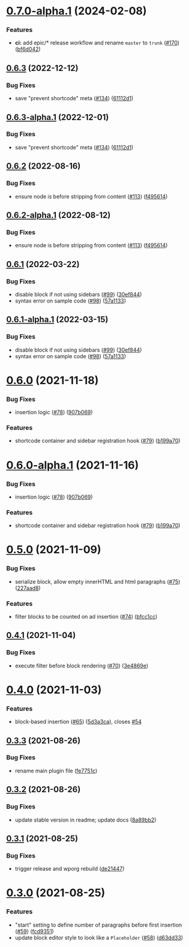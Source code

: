 # [0.7.0-alpha.1](https://github.com/Automattic/super-cool-ad-inserter-plugin/compare/v0.6.3...v0.7.0-alpha.1) (2024-02-08)


### Features

* **ci:** add epic/* release workflow and rename `master` to `trunk` ([#170](https://github.com/Automattic/super-cool-ad-inserter-plugin/issues/170)) ([bf6d042](https://github.com/Automattic/super-cool-ad-inserter-plugin/commit/bf6d04236764c7ebe9c1bda51adc8daf36aebcd4))

## [0.6.3](https://github.com/Automattic/super-cool-ad-inserter-plugin/compare/v0.6.2...v0.6.3) (2022-12-12)


### Bug Fixes

* save "prevent shortcode" meta ([#134](https://github.com/Automattic/super-cool-ad-inserter-plugin/issues/134)) ([61112d1](https://github.com/Automattic/super-cool-ad-inserter-plugin/commit/61112d15d4b08c9e6685147126e3cb0599d01f6e))

## [0.6.3-alpha.1](https://github.com/Automattic/super-cool-ad-inserter-plugin/compare/v0.6.2...v0.6.3-alpha.1) (2022-12-01)


### Bug Fixes

* save "prevent shortcode" meta ([#134](https://github.com/Automattic/super-cool-ad-inserter-plugin/issues/134)) ([61112d1](https://github.com/Automattic/super-cool-ad-inserter-plugin/commit/61112d15d4b08c9e6685147126e3cb0599d01f6e))

## [0.6.2](https://github.com/Automattic/super-cool-ad-inserter-plugin/compare/v0.6.1...v0.6.2) (2022-08-16)


### Bug Fixes

* ensure node is before stripping from content ([#113](https://github.com/Automattic/super-cool-ad-inserter-plugin/issues/113)) ([f495614](https://github.com/Automattic/super-cool-ad-inserter-plugin/commit/f495614bf7e71568fb6f71da8a7911d89870e179))

## [0.6.2-alpha.1](https://github.com/Automattic/super-cool-ad-inserter-plugin/compare/v0.6.1...v0.6.2-alpha.1) (2022-08-12)


### Bug Fixes

* ensure node is before stripping from content ([#113](https://github.com/Automattic/super-cool-ad-inserter-plugin/issues/113)) ([f495614](https://github.com/Automattic/super-cool-ad-inserter-plugin/commit/f495614bf7e71568fb6f71da8a7911d89870e179))

## [0.6.1](https://github.com/Automattic/super-cool-ad-inserter-plugin/compare/v0.6.0...v0.6.1) (2022-03-22)


### Bug Fixes

* disable block if not using sidebars ([#99](https://github.com/Automattic/super-cool-ad-inserter-plugin/issues/99)) ([30ef844](https://github.com/Automattic/super-cool-ad-inserter-plugin/commit/30ef8446f3680ccc1645c6336632899bee520565))
* syntax error on sample code ([#98](https://github.com/Automattic/super-cool-ad-inserter-plugin/issues/98)) ([57a1133](https://github.com/Automattic/super-cool-ad-inserter-plugin/commit/57a11337656ee0a7fa5486794fa5af72ea5af265))

## [0.6.1-alpha.1](https://github.com/Automattic/super-cool-ad-inserter-plugin/compare/v0.6.0...v0.6.1-alpha.1) (2022-03-15)


### Bug Fixes

* disable block if not using sidebars ([#99](https://github.com/Automattic/super-cool-ad-inserter-plugin/issues/99)) ([30ef844](https://github.com/Automattic/super-cool-ad-inserter-plugin/commit/30ef8446f3680ccc1645c6336632899bee520565))
* syntax error on sample code ([#98](https://github.com/Automattic/super-cool-ad-inserter-plugin/issues/98)) ([57a1133](https://github.com/Automattic/super-cool-ad-inserter-plugin/commit/57a11337656ee0a7fa5486794fa5af72ea5af265))

# [0.6.0](https://github.com/Automattic/super-cool-ad-inserter-plugin/compare/v0.5.0...v0.6.0) (2021-11-18)


### Bug Fixes

* insertion logic ([#78](https://github.com/Automattic/super-cool-ad-inserter-plugin/issues/78)) ([907b069](https://github.com/Automattic/super-cool-ad-inserter-plugin/commit/907b06920d53c67c95893ea0f55a7116aba98dff))


### Features

* shortcode container and sidebar registration hook ([#79](https://github.com/Automattic/super-cool-ad-inserter-plugin/issues/79)) ([b199a70](https://github.com/Automattic/super-cool-ad-inserter-plugin/commit/b199a70692d6c21070d0e0d2c14611237603d3c3))

# [0.6.0-alpha.1](https://github.com/Automattic/super-cool-ad-inserter-plugin/compare/v0.5.0...v0.6.0-alpha.1) (2021-11-16)


### Bug Fixes

* insertion logic ([#78](https://github.com/Automattic/super-cool-ad-inserter-plugin/issues/78)) ([907b069](https://github.com/Automattic/super-cool-ad-inserter-plugin/commit/907b06920d53c67c95893ea0f55a7116aba98dff))


### Features

* shortcode container and sidebar registration hook ([#79](https://github.com/Automattic/super-cool-ad-inserter-plugin/issues/79)) ([b199a70](https://github.com/Automattic/super-cool-ad-inserter-plugin/commit/b199a70692d6c21070d0e0d2c14611237603d3c3))

# [0.5.0](https://github.com/Automattic/super-cool-ad-inserter-plugin/compare/v0.4.1...v0.5.0) (2021-11-09)


### Bug Fixes

* serialize block, allow empty innerHTML and html paragraphs ([#75](https://github.com/Automattic/super-cool-ad-inserter-plugin/issues/75)) ([227aad8](https://github.com/Automattic/super-cool-ad-inserter-plugin/commit/227aad86d0ad64520b5490d46c2fbf49fc59bf82))


### Features

* filter blocks to be counted on ad insertion ([#74](https://github.com/Automattic/super-cool-ad-inserter-plugin/issues/74)) ([bfcc1cc](https://github.com/Automattic/super-cool-ad-inserter-plugin/commit/bfcc1cc7372eb94281cc9b1051da3785b74d2c16))

## [0.4.1](https://github.com/Automattic/super-cool-ad-inserter-plugin/compare/v0.4.0...v0.4.1) (2021-11-04)


### Bug Fixes

* execute filter before block rendering ([#70](https://github.com/Automattic/super-cool-ad-inserter-plugin/issues/70)) ([3e4869e](https://github.com/Automattic/super-cool-ad-inserter-plugin/commit/3e4869e231230b03d075bf2111fb969c12504cad))

# [0.4.0](https://github.com/Automattic/super-cool-ad-inserter-plugin/compare/v0.3.3...v0.4.0) (2021-11-03)


### Features

* block-based insertion ([#65](https://github.com/Automattic/super-cool-ad-inserter-plugin/issues/65)) ([5d3a3ca](https://github.com/Automattic/super-cool-ad-inserter-plugin/commit/5d3a3ca6e08a46f915519e8c1468904ebfc6a62a)), closes [#54](https://github.com/Automattic/super-cool-ad-inserter-plugin/issues/54)

## [0.3.3](https://github.com/Automattic/super-cool-ad-inserter-plugin/compare/v0.3.2...v0.3.3) (2021-08-26)


### Bug Fixes

* rename main plugin file ([fe7751c](https://github.com/Automattic/super-cool-ad-inserter-plugin/commit/fe7751c29f10d60ab5eeb3efe724251d12625aaf))

## [0.3.2](https://github.com/Automattic/super-cool-ad-inserter-plugin/compare/v0.3.1...v0.3.2) (2021-08-26)


### Bug Fixes

* update stable version in readme; update docs ([8a89bb2](https://github.com/Automattic/super-cool-ad-inserter-plugin/commit/8a89bb23b7b9784218413a11132e1dd8f6e7f614))

## [0.3.1](https://github.com/Automattic/super-cool-ad-inserter-plugin/compare/v0.3.0...v0.3.1) (2021-08-25)


### Bug Fixes

* trigger release and wporg rebuild ([de21447](https://github.com/Automattic/super-cool-ad-inserter-plugin/commit/de21447d58434899ee5c159e9e50779a7dee93b6))

# [0.3.0](https://github.com/Automattic/super-cool-ad-inserter-plugin/compare/v0.2.1...v0.3.0) (2021-08-25)


### Features

* "start" setting to define number of paragraphs before first insertion ([#59](https://github.com/Automattic/super-cool-ad-inserter-plugin/issues/59)) ([fcd9351](https://github.com/Automattic/super-cool-ad-inserter-plugin/commit/fcd93518bc0af5d6683b9540c4f11bae1c17e83c))
* update block editor style to look like a `Placeholder` ([#58](https://github.com/Automattic/super-cool-ad-inserter-plugin/issues/58)) ([d63dd33](https://github.com/Automattic/super-cool-ad-inserter-plugin/commit/d63dd33a95d6c0ee79695de276f0dd4bcd89083e))
